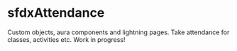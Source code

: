 # sfdxAttendance
Custom objects, aura components and lightning pages. Take attendance for classes, activities etc.
Work in progress!
